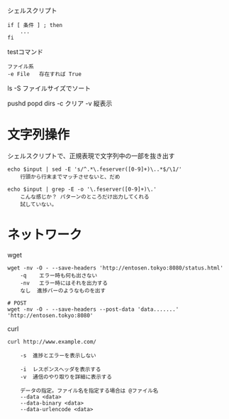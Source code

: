 シェルスクリプト

```
if [ 条件 ] ; then
    ...
fi
```

testコマンド

    ファイル系
    -e File   存在すれば True


ls 
    -S     ファイルサイズでソート



pushd
popd
dirs
    -c  クリア
    -v  縦表示



# 文字列操作

シェルスクリプトで、正規表現で文字列中の一部を抜き出す

```
echo $input | sed -E 's/^.*\.feserver([0-9]+)\..*$/\1/'
    行頭から行末までマッチさせないと、だめ

echo $input | grep -E -o '\.feserver([0-9]+)\.'
    こんな感じか？ パターンのところだけ出力してくれる
    試していない。
```



# ネットワーク

wget

```
wget -nv -O - --save-headers 'http://entosen.tokyo:8080/status.html'
    -q    エラー時も何も出さない
    -nv   エラー時にはそれを出力する
    なし  進捗バーのようなものを出す

# POST
wget -nv -O - --save-headers --post-data 'data.......' 'http://entosen.tokyo:8080'
```

curl 

```
curl http://www.example.com/

    -s  進捗とエラーを表示しない

    -i  レスポンスヘッダを表示する
    -v  通信のやり取りを詳細に表示する

    データの指定。ファイル名を指定する場合は @ファイル名
	--data <data>                 
	--data-binary <data>   
	--data-urlencode <data>   
```

